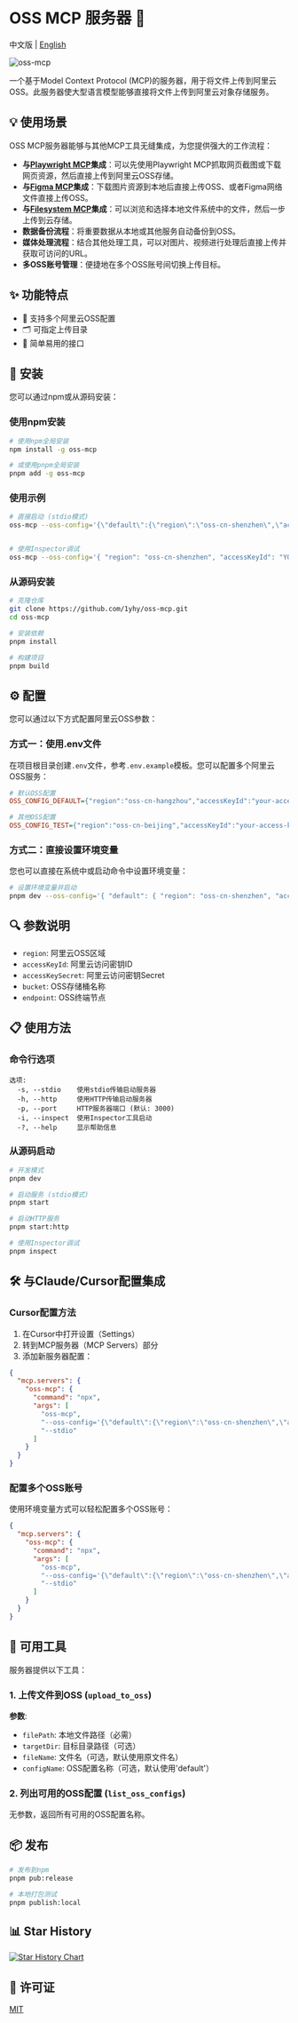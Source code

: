 # OSS MCP 服务器 🚀

中文版 | [English](README.en.md)

![oss-mcp](https://yhyblog-2023-2-8.oss-cn-hangzhou.aliyuncs.com/2025/2025-03-23/20250323221657.png)

一个基于Model Context Protocol (MCP)的服务器，用于将文件上传到阿里云OSS。此服务器使大型语言模型能够直接将文件上传到阿里云对象存储服务。

## 💡 使用场景

OSS MCP服务器能够与其他MCP工具无缝集成，为您提供强大的工作流程：

- **与[Playwright MCP](https://github.com/executeautomation/mcp-playwright)集成**：可以先使用Playwright MCP抓取网页截图或下载网页资源，然后直接上传到阿里云OSS存储。
- **与[Figma MCP](https://github.com/1yhy/Figma-Context-MCP)集成**：下载图片资源到本地后直接上传OSS、或者Figma网络文件直接上传OSS。
- **与[Filesystem MCP](https://github.com/modelcontextprotocol/servers/tree/main/src/filesystem)集成**：可以浏览和选择本地文件系统中的文件，然后一步上传到云存储。
- **数据备份流程**：将重要数据从本地或其他服务自动备份到OSS。
- **媒体处理流程**：结合其他处理工具，可以对图片、视频进行处理后直接上传并获取可访问的URL。
- **多OSS账号管理**：便捷地在多个OSS账号间切换上传目标。

## ✨ 功能特点

- 📁 支持多个阿里云OSS配置
- 🗂️ 可指定上传目录
- 🔄 简单易用的接口

## 🔧 安装

您可以通过npm或从源码安装：

### 使用npm安装

```bash
# 使用npm全局安装
npm install -g oss-mcp

# 或使用pnpm全局安装
pnpm add -g oss-mcp
```

### 使用示例

```bash
# 直接启动 (stdio模式)
oss-mcp --oss-config='{\"default\":{\"region\":\"oss-cn-shenzhen\",\"accessKeyId\":\"YOUR_KEY\",\"accessKeySecret\":\"YOUR_SECRET\",\"bucket\":\"i18n-bucket\",\"endpoint\":\"oss-cn-shenzhen.aliyuncs.com\"}}'


# 使用Inspector调试
oss-mcp --oss-config='{ "region": "oss-cn-shenzhen", "accessKeyId": "YOUR_KEY", "accessKeySecret": "YOUR_SECRET", "bucket": "BUCKET_NAME", "endpoint": "oss-cn-shenzhen.aliyuncs.com" }' --inspect
```

### 从源码安装

```bash
# 克隆仓库
git clone https://github.com/1yhy/oss-mcp.git
cd oss-mcp

# 安装依赖
pnpm install

# 构建项目
pnpm build
```

## ⚙️ 配置

您可以通过以下方式配置阿里云OSS参数：

### 方式一：使用.env文件

在项目根目录创建`.env`文件，参考`.env.example`模板。您可以配置多个阿里云OSS服务：

```ini
# 默认OSS配置
OSS_CONFIG_DEFAULT={"region":"oss-cn-hangzhou","accessKeyId":"your-access-key-id","accessKeySecret":"your-access-key-secret","bucket":"your-bucket-name","endpoint":"oss-cn-hangzhou.aliyuncs.com"}

# 其他OSS配置
OSS_CONFIG_TEST={"region":"oss-cn-beijing","accessKeyId":"your-access-key-id-2","accessKeySecret":"your-access-key-secret-2","bucket":"your-bucket-name-2","endpoint":"oss-cn-beijing.aliyuncs.com"}
```

### 方式二：直接设置环境变量

您也可以直接在系统中或启动命令中设置环境变量：

```bash
# 设置环境变量并启动
pnpm dev --oss-config='{ "default": { "region": "oss-cn-shenzhen", "accessKeyId": "YOUR_KEY", "accessKeySecret": "YOUR_SECRET", "bucket": "BUCKET_NAME", "endpoint": "oss-cn-shenzhen.aliyuncs.com" }, "test": { "region": "oss-cn-beijing", "accessKeyId": "YOUR_KEY", "accessKeySecret": "YOUR_SECRET", "bucket": "BUCKET_NAME", "endpoint": "oss-cn-beijing.aliyuncs.com" } }'
```

## 🔍 参数说明

- `region`: 阿里云OSS区域
- `accessKeyId`: 阿里云访问密钥ID
- `accessKeySecret`: 阿里云访问密钥Secret
- `bucket`: OSS存储桶名称
- `endpoint`: OSS终端节点

## 📋 使用方法

### 命令行选项

```
选项:
  -s, --stdio    使用stdio传输启动服务器
  -h, --http     使用HTTP传输启动服务器
  -p, --port     HTTP服务器端口 (默认: 3000)
  -i, --inspect  使用Inspector工具启动
  -?, --help     显示帮助信息
```


### 从源码启动

```bash
# 开发模式
pnpm dev

# 启动服务 (stdio模式)
pnpm start

# 启动HTTP服务
pnpm start:http

# 使用Inspector调试
pnpm inspect
```

## 🛠️ 与Claude/Cursor配置集成

### Cursor配置方法

1. 在Cursor中打开设置（Settings）
2. 转到MCP服务器（MCP Servers）部分
3. 添加新服务器配置：

```json
{
  "mcp.servers": {
    "oss-mcp": {
      "command": "npx",
      "args": [
        "oss-mcp",
        "--oss-config='{\"default\":{\"region\":\"oss-cn-shenzhen\",\"accessKeyId\":\"YOUR_KEY\",\"accessKeySecret\":\"YOUR_SECRET\",\"bucket\":\"i18n-bucket\",\"endpoint\":\"oss-cn-shenzhen.aliyuncs.com\"}}'",
        "--stdio"
      ]
    }
  }
}
```

### 配置多个OSS账号

使用环境变量方式可以轻松配置多个OSS账号：

```json
{
  "mcp.servers": {
    "oss-mcp": {
      "command": "npx",
      "args": [
        "oss-mcp",
        "--oss-config='{\"default\":{\"region\":\"oss-cn-shenzhen\",\"accessKeyId\":\"YOUR_KEY\",\"accessKeySecret\":\"YOUR_SECRET\",\"bucket\":\"i18n-bucket\",\"endpoint\":\"oss-cn-shenzhen.aliyuncs.com\"}, \"test\":{\"region\":\"oss-cn-shenzhen\",\"accessKeyId\":\"YOUR_KEY\",\"accessKeySecret\":\"YOUR_SECRET\",\"bucket\":\"i18n-bucket\",\"endpoint\":\"oss-cn-shenzhen.aliyuncs.com\"}}'",
        "--stdio"
      ]
    }
  }
}
```

## 🧰 可用工具

服务器提供以下工具：

### 1. 上传文件到OSS (`upload_to_oss`)

**参数**:
- `filePath`: 本地文件路径（必需）
- `targetDir`: 目标目录路径（可选）
- `fileName`: 文件名（可选，默认使用原文件名）
- `configName`: OSS配置名称（可选，默认使用'default'）

### 2. 列出可用的OSS配置 (`list_oss_configs`)

无参数，返回所有可用的OSS配置名称。

## 📦 发布

```bash
# 发布到npm
pnpm pub:release

# 本地打包测试
pnpm publish:local
```

## 📊 Star History

[![Star History Chart](https://api.star-history.com/svg?repos=1yhy/oss-mcp&type=Date)](https://star-history.com/#1yhy/oss-mcp&Date)

## 📄 许可证

[MIT](LICENSE)
